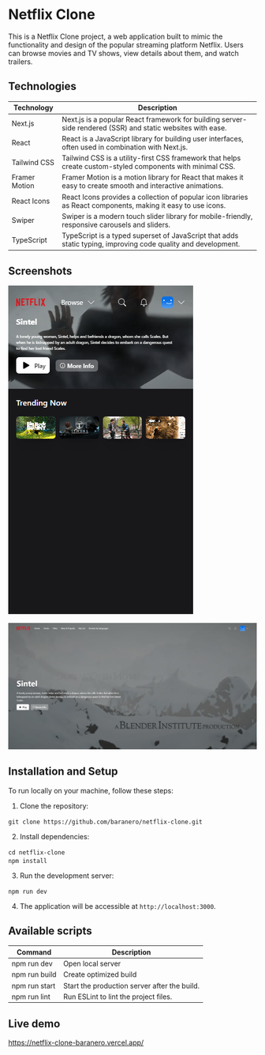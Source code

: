 # Netflix Clone

This is a Netflix Clone project, a web application built to mimic the functionality and design of the popular streaming platform Netflix. Users can browse movies and TV shows, view details about them, and watch trailers.

## Technologies

| Technology          | Description                                                                                                    |
|---------------------|----------------------------------------------------------------------------------------------------------------|
| Next.js             | Next.js is a popular React framework for building server-side rendered (SSR) and static websites with ease.   |
| React               | React is a JavaScript library for building user interfaces, often used in combination with Next.js.           |
| Tailwind CSS        | Tailwind CSS is a utility-first CSS framework that helps create custom-styled components with minimal CSS.    |
| Framer Motion       | Framer Motion is a motion library for React that makes it easy to create smooth and interactive animations.   |
| React Icons         | React Icons provides a collection of popular icon libraries as React components, making it easy to use icons.  |
| Swiper              | Swiper is a modern touch slider library for mobile-friendly, responsive carousels and sliders.                 |
| TypeScript          | TypeScript is a typed superset of JavaScript that adds static typing, improving code quality and development.  |

## Screenshots

![Mobile](screen2.png)

![Computer](screen1.png)

## Installation and Setup

To run locally on your machine, follow these steps:

1. Clone the repository:

`git clone https://github.com/baranero/netflix-clone.git`


2. Install dependencies:

`cd netflix-clone` </br>
`npm install`

3. Run the development server:

`npm run dev`

4. The application will be accessible at `http://localhost:3000`.

## Available scripts

| Command        | Description                                                                                                    |
|---------------------|----------------------------------------------------------------------------------------------------------------|
| npm run dev            | Open local server   |
| npm run build           | Create optimized build           |
| npm run start        | Start the production server after the build.         |
| npm run lint       | Run ESLint to lint the project files.       |


## Live demo

https://netflix-clone-baranero.vercel.app/

